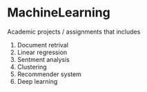 # MachineLearning
Academic projects / assignments that includes
  1. Document retrival
  2. Linear regression
  3. Sentment analysis
  4. Clustering
  5. Recommender system
  6. Deep learning
